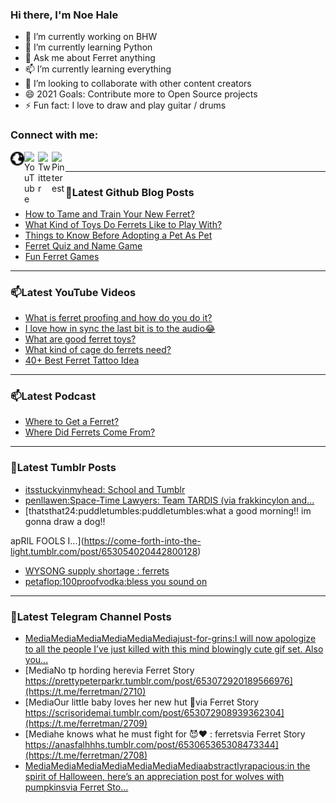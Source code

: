 ### Hi there, I'm Noe Hale

- 🔭 I’m currently working on BHW
- 🌱 I’m currently learning Python
- 💬 Ask me about Ferret anything
- 📫 I’m currently learning everything
- 🔭 I’m looking to collaborate with other content creators
- 😄 2021 Goals: Contribute more to Open Source projects
- ⚡ Fun fact: I love to draw and play guitar / drums

### Connect with me:

[<img align="left" alt="ferretvoice.com" width="22px" src="https://raw.githubusercontent.com/iconic/open-iconic/master/svg/globe.svg" />](https://ferretvoice.com)
[<img align="left" alt="YouTube" width="22px" src="https://cdn.jsdelivr.net/npm/simple-icons@v3/icons/youtube.svg" />](https://www.youtube.com/channel/UCk665XTfaMLVwFVWUmgnDiw)
[<img align="left" alt="Twitter" width="22px" src="https://cdn.jsdelivr.net/npm/simple-icons@v3/icons/twitter.svg" />](https://twitter.com/voiceferret)
[<img align="left" alt="Pinterest" width="22px" src="https://cdn.jsdelivr.net/npm/simple-icons@v3/icons/pinterest.svg" />](https://www.pinterest.com/voiceferret/)

<br />

---
### 🔭Latest Github Blog Posts
<!-- GITHUB:START -->
- [How to Tame and Train Your New Ferret?](http://noehale.github.io/how-to-tame-and-train-your-new-ferret/)
- [What Kind of Toys Do Ferrets Like to Play With?](http://noehale.github.io/what-kind-of-toys-do-ferrets-like-to-play-with/)
- [Things to Know Before Adopting a Pet As Pet](http://noehale.github.io/things-to-know-before-adopting-a-pet-as-pet/)
- [Ferret Quiz and Name Game](http://noehale.github.io/ferret-quiz/)
- [Fun Ferret Games](http://noehale.github.io/fun-ferret-games/)
<!-- GITHUB:END -->
---
### 📫Latest YouTube Videos

<!-- YOUTUBE:START -->
- [What is ferret proofing and how do you do it?](https://www.youtube.com/watch?v=81Syh_DJBQQ)
- [I love how in sync the last bit is to the audio😂](https://www.youtube.com/watch?v=WHBeGHwSlGY)
- [What are good ferret toys?](https://www.youtube.com/watch?v=tPxRilBzc0s)
- [What kind of cage do ferrets need?](https://www.youtube.com/watch?v=xzz6hC3sR5A)
- [40+ Best Ferret Tattoo Idea](https://www.youtube.com/watch?v=KIKqduR6Xcs)
<!-- YOUTUBE:END -->

---
### 📫Latest Podcast

<!-- PODCAST:START -->
- [Where to Get a Ferret?](https://anchor.fm/ferretvoice/episodes/Where-to-Get-a-Ferret-erurfu)
- [Where Did Ferrets Come From?](https://anchor.fm/ferretvoice/episodes/Where-Did-Ferrets-Come-From-eruq8g)
<!-- PODCAST:END -->
---
### 📝Latest Tumblr Posts

<!-- TUMBLR:START -->
- [itsstuckyinmyhead:
School and Tumblr
](https://come-forth-into-the-light.tumblr.com/post/653099334925205505)
- [penllawen:Space-Time Lawyers: Team TARDIS
(via frakkincylon and...](https://come-forth-into-the-light.tumblr.com/post/653076677569675264)
- [thatsthat24:puddletumbles:puddletumbles:what a good morning!! im gonna draw a dog!!

apRIL FOOLS I...](https://come-forth-into-the-light.tumblr.com/post/653054020442800128)
- [WYSONG supply shortage : ferrets](https://come-forth-into-the-light.tumblr.com/post/653008746778411008)
- [petaflop:100proofvodka:bless you
sound on](https://come-forth-into-the-light.tumblr.com/post/652986097459200000)
<!-- TUMBLR:END -->
---
### 📝Latest Telegram Channel Posts

<!-- TELEGRAM:START -->
- [MediaMediaMediaMediaMediaMediajust-for-grins:I will now apologize to all the people I’ve just killed with this mind blowingly cute gif set. Also you...](https://t.me/ferretman/2711)
- [MediaNo tp hording herevia Ferret Story https://prettypeterparkr.tumblr.com/post/653072920189566976](https://t.me/ferretman/2710)
- [MediaOur little baby loves her new hut 🥰via Ferret Story https://scrisoridemai.tumblr.com/post/653072908939362304](https://t.me/ferretman/2709)
- [Mediahe knows what he must fight for 😈❤️ : ferretsvia Ferret Story https://anasfalhhhs.tumblr.com/post/653065365308473344](https://t.me/ferretman/2708)
- [MediaMediaMediaMediaMediaMediaMediaabstractlyrapacious:in the spirit of Halloween, here’s an appreciation post for wolves with pumpkinsvia Ferret Sto...](https://t.me/ferretman/2707)
<!-- TELEGRAM:END -->
